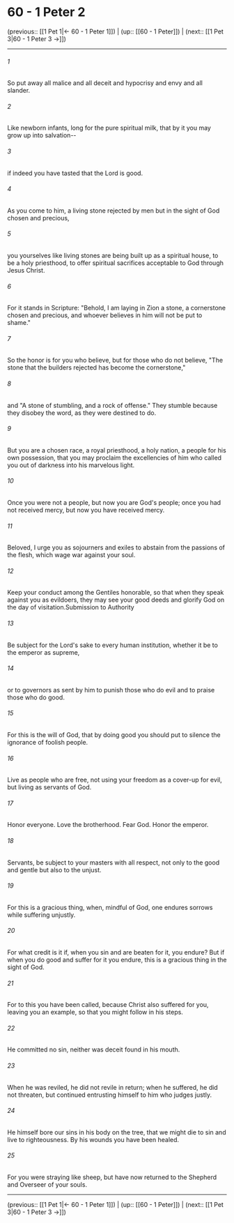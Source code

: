 # 60 - 1 Peter 2

(previous:: [[1 Pet 1|← 60 - 1 Peter 1]]) | (up:: [[60 - 1 Peter]]) | (next:: [[1 Pet 3|60 - 1 Peter 3 →]])

***


###### 1 
So put away all malice and all deceit and hypocrisy and envy and all slander. 

###### 2 
Like newborn infants, long for the pure spiritual milk, that by it you may grow up into salvation-- 

###### 3 
if indeed you have tasted that the Lord is good. 

###### 4 
As you come to him, a living stone rejected by men but in the sight of God chosen and precious, 

###### 5 
you yourselves like living stones are being built up as a spiritual house, to be a holy priesthood, to offer spiritual sacrifices acceptable to God through Jesus Christ. 

###### 6 
For it stands in Scripture: "Behold, I am laying in Zion a stone, a cornerstone chosen and precious, and whoever believes in him will not be put to shame." 

###### 7 
So the honor is for you who believe, but for those who do not believe, "The stone that the builders rejected has become the cornerstone," 

###### 8 
and "A stone of stumbling, and a rock of offense." They stumble because they disobey the word, as they were destined to do. 

###### 9 
But you are a chosen race, a royal priesthood, a holy nation, a people for his own possession, that you may proclaim the excellencies of him who called you out of darkness into his marvelous light. 

###### 10 
Once you were not a people, but now you are God's people; once you had not received mercy, but now you have received mercy. 

###### 11 
Beloved, I urge you as sojourners and exiles to abstain from the passions of the flesh, which wage war against your soul. 

###### 12 
Keep your conduct among the Gentiles honorable, so that when they speak against you as evildoers, they may see your good deeds and glorify God on the day of visitation.Submission to Authority 

###### 13 
Be subject for the Lord's sake to every human institution, whether it be to the emperor as supreme, 

###### 14 
or to governors as sent by him to punish those who do evil and to praise those who do good. 

###### 15 
For this is the will of God, that by doing good you should put to silence the ignorance of foolish people. 

###### 16 
Live as people who are free, not using your freedom as a cover-up for evil, but living as servants of God. 

###### 17 
Honor everyone. Love the brotherhood. Fear God. Honor the emperor. 

###### 18 
Servants, be subject to your masters with all respect, not only to the good and gentle but also to the unjust. 

###### 19 
For this is a gracious thing, when, mindful of God, one endures sorrows while suffering unjustly. 

###### 20 
For what credit is it if, when you sin and are beaten for it, you endure? But if when you do good and suffer for it you endure, this is a gracious thing in the sight of God. 

###### 21 
For to this you have been called, because Christ also suffered for you, leaving you an example, so that you might follow in his steps. 

###### 22 
He committed no sin, neither was deceit found in his mouth. 

###### 23 
When he was reviled, he did not revile in return; when he suffered, he did not threaten, but continued entrusting himself to him who judges justly. 

###### 24 
He himself bore our sins in his body on the tree, that we might die to sin and live to righteousness. By his wounds you have been healed. 

###### 25 
For you were straying like sheep, but have now returned to the Shepherd and Overseer of your souls.

***

(previous:: [[1 Pet 1|← 60 - 1 Peter 1]]) | (up:: [[60 - 1 Peter]]) | (next:: [[1 Pet 3|60 - 1 Peter 3 →]])
